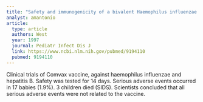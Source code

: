 ```yaml
---
title: "Safety and immunogenicity of a bivalent Haemophilus influenzae type b/ hepatitis B vaccine in healthy infants. Hib-HB Vaccine Study Group"
analyst: amantonio
article:
  type: article
  authors: West
  year: 1997
  journal: Pediatr Infect Dis J
  link: https://www.ncbi.nlm.nih.gov/pubmed/9194110
  pubmed: 9194110
---
```


Clinical trials of Comvax vaccine, against haemophilus influenzae and hepatitis B. Safety was tested for 14 days.
Serious adverse events occurred in 17 babies (1.9%). 3 children died (SIDS). Scientists concluded that all serious adverse events were not related to the vaccine.
